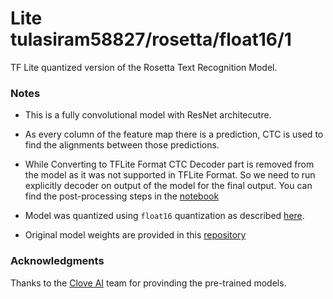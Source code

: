 # Lite tulasiram58827/rosetta/float16/1
TF Lite quantized version of the Rosetta Text Recognition Model.

<!-- parent-model: tulasiram58827/rosetta/1 -->
<!-- asset-path: https://drive.google.com/file/d/1rH9zdhseTRlCemyOJSb-JPZosYcYTAqp/view?usp=sharing -->
<!-- colab: https://colab.research.google.com/github/tulasiram58827/ocr_tflite/blob/main/colabs/Deep_Text_Recognition_TFLite.ipynb -->

### Notes

- This is a fully convolutional model with ResNet architecutre.

- As every column of the feature map there is a prediction, CTC is used to find the alignments between those predictions.

- While Converting to TFLite Format CTC Decoder part is removed from the model as it was not supported in TFLite Format. So we need to run explicitly decoder on output of the model for the final output. You can find the post-processing steps in the [notebook](https://colab.research.google.com/github/tulasiram58827/ocr_tflite/blob/main/colabs/Deep_Text_Recognition_TFLite.ipynb)

- Model was quantized using `float16` quantization as described [here](https://www.tensorflow.org/lite/performance/post_training_quant).

- Original model weights are provided in this [repository](https://github.com/clovaai/deep-text-recognition-benchmark)


### Acknowledgments

Thanks to the [Clove AI](https://github.com/clovaai/deep-text-recognition-benchmark) team for provinding the pre-trained models.


